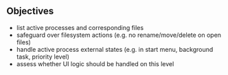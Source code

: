 ## Objectives

- list active processes and corresponding files
- safeguard over filesystem actions (e.g. no rename/move/delete on open files)
- handle active process external states (e.g. in start menu, background task, priority level)
- assess whether UI logic should be handled on this level